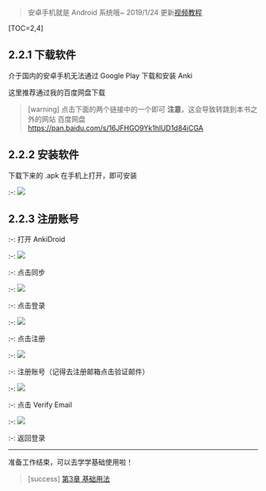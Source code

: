 > 安卓手机就是 Android 系统哦~
> 2019/1/24 更新[视频教程](https://www.bilibili.com/video/av41518619)

[TOC=2,4]

## 2.2.1 下载软件

介于国内的安卓手机无法通过 Google Play 下载和安装 Anki

这里推荐通过我的百度网盘下载
>[warning] 点击下面的两个链接中的一个即可
> **注意**，这会导致转跳到本书之外的网站
> 百度网盘
> https://pan.baidu.com/s/16JFHGO9Yk1hlUD1d84iCGA

## 2.2.2 安装软件

下载下来的 .apk 在手机上打开，即可安装

:-: ![](../images/image18.png)

## 2.2.3 注册账号

:-:  打开 AnkiDroid

:-: ![](../images/image6.png)

:-: 点击同步

:-: ![](../images/image9.png) 

:-: 点击登录

:-: ![](../images/image4.png) 

:-: 点击注册

:-: ![](../images/image.png)

:-: 注册账号（记得去注册邮箱点击验证邮件）

:-: ![](../images/TIM图片20181010195557.png)

:-: 点击 Verify Email

:-: ![](../images/image13.png)

:-: 返回登录

*****
准备工作结束，可以去学学基础使用啦！

>[success] [第3章 基础用法](../basic-usage/basic-usage.md)

